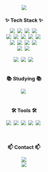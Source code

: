 <!--타이틀 부분-->
<div align="center">
 <img src="https://capsule-render.vercel.app/api?type=waving&color=auto&height=300&section=header&text=SeoYeong%20Kim&fontSize=90&fontAlign=60&desc=amung9914&descSize=30&descAlign=86&descAlignY=65" />
</div>

<!--내용 부분-->
<h3 align="center">✨ Tech Stack ✨</h3>
<div align="center">
  <img src="https://img.shields.io/badge/Java-055b80.svg?style=for-the-badge&logo=Java&logoColor=white" />&nbsp
  <img src="https://img.shields.io/badge/springboot-6DB33F.svg?style=for-the-badge&logo=springboot&logoColor=white" />&nbsp
  <img src="https://img.shields.io/badge/apachemaven-C71A36.svg?style=for-the-badge&logo=apachemaven&logoColor=white" />&nbsp
  <img src="https://img.shields.io/badge/gradle-02303A.svg?style=for-the-badge&logo=gradle&logoColor=white" />&nbsp
</div>
<div align="center">
  <img src="https://img.shields.io/badge/mysql-4479A1.svg?style=for-the-badge&logo=mysql&logoColor=white" />&nbsp
  <img src="https://img.shields.io/badge/mariadb-003545.svg?style=for-the-badge&logo=mariadb&logoColor=white" />&nbsp
  <img src="https://img.shields.io/badge/oracle-F80000.svg?style=for-the-badge&logo=oracle&logoColor=white" />&nbsp
  <img src="https://img.shields.io/badge/hibernate-59666C.svg?style=for-the-badge&logo=hibernate&logoColor=white" />&nbsp
  <img src="https://img.shields.io/badge/mybatis-C71A36.svg?style=for-the-badge&logo=mybatis&logoColor=white" />&nbsp
</div>
<div align="center">
  <img src="https://img.shields.io/badge/javascript-F7DF1E.svg?style=for-the-badge&logo=javascript&logoColor=20232a" />&nbsp
  <img src="https://img.shields.io/badge/ExtJS-86BC40.svg?style=for-the-badge&logo=sencha&logoColor=white" />&nbsp
  <img src="https://img.shields.io/badge/html5-E34F26.svg?style=for-the-badge&logo=html5&logoColor=white" />&nbsp
  <img src="https://img.shields.io/badge/css3-1572B6.svg?style=for-the-badge&logo=css3&logoColor=white" />&nbsp
</div>

<div align="center">
  <img src="https://img.shields.io/badge/jquery-0769AD?style=for-the-badge&logo=jquery&logoColor=white" />&nbsp
  <img src="https://img.shields.io/badge/thymeleaf-005F0F?style=for-the-badge&logo=thymeleaf&logoColor=white" />&nbsp
</div>

<br>

<div align="center">
  <img src="https://img.shields.io/badge/amazonAWS-232F3E?style=for-the-badge&logo=amazonAWS&logoColor=ffdd54" />&nbsp
  <img src="https://img.shields.io/badge/amazonRDS-527FFF.svg?style=for-the-badge&logo=amazonRDS&logoColor=white" />&nbsp
  <img src="https://img.shields.io/badge/redis-DC382D.svg?style=for-the-badge&logo=redis&logoColor=white" />&nbsp
</div>

<br>

<h3 align="center">📚 Studying 📚</h3>
<div align="center">
  <img src="https://img.shields.io/badge/react-20232a.svg?style=for-the-badge&logo=react&logoColor=61DAFB" />&nbsp
</div>

<br>

<h3 align="center">🛠 Tools 🛠</h3>
<div align="center">
  <img src="https://img.shields.io/badge/git-F05033.svg?style=for-the-badge&logo=git&logoColor=white" />&nbsp
  <img src="https://img.shields.io/badge/github-181717.svg?style=for-the-badge&logo=github&logoColor=white" />&nbsp
  <img src="https://img.shields.io/badge/gitlab-ff862f.svg?style=for-the-badge&logo=gitlab&logoColor=white" />&nbsp
  <img src="https://img.shields.io/badge/GithubActions-2088FF.svg?style=for-the-badge&logo=GithubActions&logoColor=white" />&nbsp
  <img src="https://img.shields.io/badge/Notion-F3F3F3.svg?style=for-the-badge&logo=notion&logoColor=black" />&nbsp
</div>

<div align="center">
</div>

<br>

<div align="center">
  
</div>

<br>

<h3 align="center">📫 Contact 📫</h3>
<div align="center">
  <a href="https://amungstudy.tistory.com/">
    <img src="https://img.shields.io/badge/BLOG-8A2BE2?style=for-the-badge"/>
  </a>
</div>
<div align="center">
  <a href="mailto:gtd8983@gmail.com">
    <img
      src="https://img.shields.io/badge/gtd8983@gmail.com-D14836?style=for-the-badge&logo=gmail&logoColor=white"/>
  </a>
</div>
